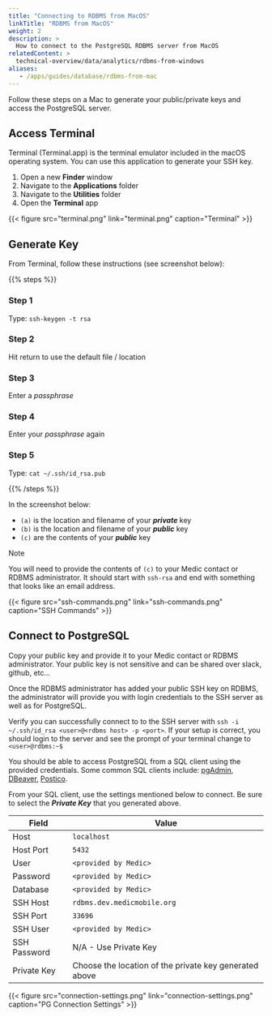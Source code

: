 ```yaml
---
title: "Connecting to RDBMS from MacOS"
linkTitle: "RDBMS from MacOS"
weight: 2
description: >
  How to connect to the PostgreSQL RDBMS server from MacOS    
relatedContent: >
  technical-overview/data/analytics/rdbms-from-windows
aliases:
   - /apps/guides/database/rdbms-from-mac
---
```


Follow these steps on a Mac to generate your public/private keys and access the PostgreSQL server.

## Access Terminal

Terminal (Terminal.app) is the terminal emulator included in the macOS operating system. You can use this application to generate your SSH key.

1. Open a new **Finder** window
2. Navigate to the **Applications** folder
3. Navigate to the **Utilities** folder
4. Open the **Terminal** app

{{< figure src="terminal.png" link="terminal.png" caption="Terminal" >}}

## Generate Key

From Terminal, follow these instructions (see screenshot below):

{{% steps %}}

### Step 1

Type: `ssh-keygen -t rsa`

### Step 2

Hit return to use the default file / location

### Step 3

Enter a *passphrase*

### Step 4

Enter your *passphrase* again

### Step 5

Type: `cat ~/.ssh/id_rsa.pub`

{{% /steps %}}

In the screenshot below:

* `(a)` is the location and filename of your ***private*** key
* `(b)` is the location and filename of your ***public*** key
* `(c)` are the contents of your ***public*** key

> [!NOTE]
> You will need to provide the contents of `(c)` to your Medic contact or RDBMS administrator.  It should start with `ssh-rsa` and end with something that looks like an email address.

{{< figure src="ssh-commands.png" link="ssh-commands.png" caption="SSH Commands" >}}

## Connect to PostgreSQL

Copy your public key and provide it to your Medic contact or RDBMS administrator. Your public key is not sensitive and can be shared over slack, github, etc... 

Once the RDBMS administrator has added your public SSH key on RDBMS, the administrator will provide you with login credentials to the SSH server as well as for PostgreSQL. 

Verify you can successfully connect to to the SSH server with `ssh -i ~/.ssh/id_rsa <user>@<rdbms host> -p <port>`. If your setup is correct, you should login to the server and see the prompt of your terminal change to `<user>@rdbms:~$`

You should be able to access PostgreSQL from a SQL client using the provided credentials. Some common SQL clients include: [pgAdmin](https://www.pgadmin.org/), [DBeaver](https://dbeaver.io/), [Postico](https://eggerapps.at/postico/).

From your SQL client, use the settings mentioned below to connect. Be sure to select the ***Private Key*** that you generated above.

|Field|Value|
|---|---|
|Host|`localhost`|
|Host Port|`5432`|
|User|`<provided by Medic>`|
|Password|`<provided by Medic>`|
|Database|`<provided by Medic>`|
|SSH Host|`rdbms.dev.medicmobile.org`|
|SSH Port|`33696`|
|SSH User|`<provided by Medic>`|
|SSH Password|N/A - Use Private Key|
|Private Key|Choose the location of the private key generated above|

{{< figure src="connection-settings.png" link="connection-settings.png" caption="PG Connection Settings" >}}
